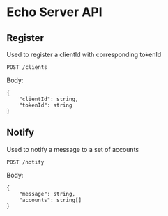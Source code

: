 # Echo Server API

## Register

Used to register a clientId with corresponding tokenId

`POST /clients`

Body:

```jsonc
{
    "clientId": string,
    "tokenId": string
}
```



## Notify

Used to notify a message to a set of accounts 

`POST /notify`

Body:

```jsonc
{
    "message": string,
    "accounts": string[]
}
``` 